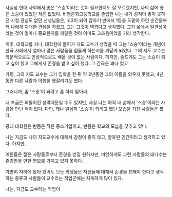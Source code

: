 사실상 현대 사회에서 좋은 '스승'이라는 것이 필요한지도 잘 모르겠지만, 나의 삶에 좋은 스승이 있었던 적은 없었다. 비평준화고등학교를 졸업한 나는 내가 성적이 좋지 못하던 시절 관심도 없던 선생님들은, 고3이 되어 갑자기 반에서 1등을 도맡아 하던 순간들부터 나에게 지대한 관심을 가졌고, 그는 그것이 역겹다고 생각했다. 그가 삶에서 일관성이라는 것이 얼마나 중요한지를 깨달은 것이 아마도 그즈음이었을 거라 생각한다. 

이후, 대학교를 지나, 대학원에 들어가 지도 교수가 생겼을 때 그는 '스승'이라는 개념이 한국 사회에서 얼마나 많은 사람들을 힘들게 하는지를 깨닫게 되었다. 그의 지도 교수는 학문적으로도 인성적으로도 배울 것이 없는 사람이다. 하지만, 슬프게도 그는 스승이 되고 싶어 했고 그에게서 존경을 받고 싶어 했다. 그 간극은 꽤나 컸고 

가령, 그의 지도 교수는 그가 입학을 한 뒤 약 2년동안 그의 이름을 외우지 못했고, 4년동안 다른 사람과 이름을 헷갈리기도 했다. 


그러니까, 좀 '스승'이 되려고 좀 하지 말아라. 


내 조금은 삐뚤어진 성격때문일 수도 있지만, 사실 나는 아직 내 삶에서 '스승'이라는 사람을 만난 적이 없다. 
다만, 꽤나 열심히 '스승'이 되려고 했던 모습을 가진 사람들은 봤다.

공대 대학원은 반쯤은 작은 중소기업이고, 반쯤은 학교의 모습을 갖추고 있다. 

나는 지금도 나의 지도교수에 대해서 감정이 좋지 않고, 잘못된 인간이라고 생각하고 있다.
하지만, 

어른들은 젊은 사람들로부터 존경을 받길 원하지만, 미안하게도 그런 사람들의 대다수는 존경받을 만한 면모를 가지고 있지 못하다.

가만히 자리에 앉아 있어도 모든 학생들은 자신들에 대해서 존경을 표해야 한다고 생각하는 종류의 사람들이 교수라는 직업군에는 지독하게 많이 있다. 

나는, 지금도 교수라는 직업이 